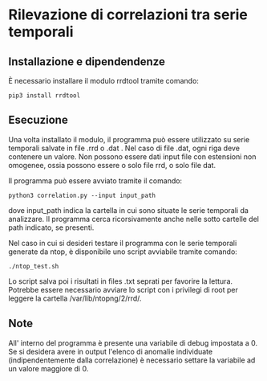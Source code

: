 # Rilevazione di correlazioni tra serie temporali

## Installazione e dipendendenze

È necessario installare il modulo rrdtool tramite comando:
```
pip3 install rrdtool
```
## Esecuzione

Una volta installato il modulo, il programma può essere utilizzato su serie temporali salvate in file .rrd o .dat . Nel caso di file .dat, ogni riga deve contenere un valore. Non possono essere dati input file con estensioni non omogenee, ossia possono essere o solo file rrd, o solo file dat.

Il programma può essere avviato tramite il comando:
```
python3 correlation.py --input input_path
```

dove input_path indica la cartella in cui sono situate le serie temporali da analizzare. Il programma cerca ricorsivamente anche nelle sotto cartelle del path indicato, se presenti.

Nel caso in cui si desideri testare il programma con le serie temporali generate da ntop, è disponibile uno script avviabile tramite comando:
```
./ntop_test.sh
```
Lo script salva poi i risultati in files .txt seprati per favorire la lettura.
Potrebbe essere necessario avviare lo script con i privilegi di root per leggere la cartella /var/lib/ntopng/2/rrd/.

## Note

All' interno del programma è presente una variabile di debug impostata a 0. Se si desidera avere in output l'elenco di anomalie individuate (indipendentemente dalla correlazione) è necessario settare la variabile ad un valore maggiore di 0.
